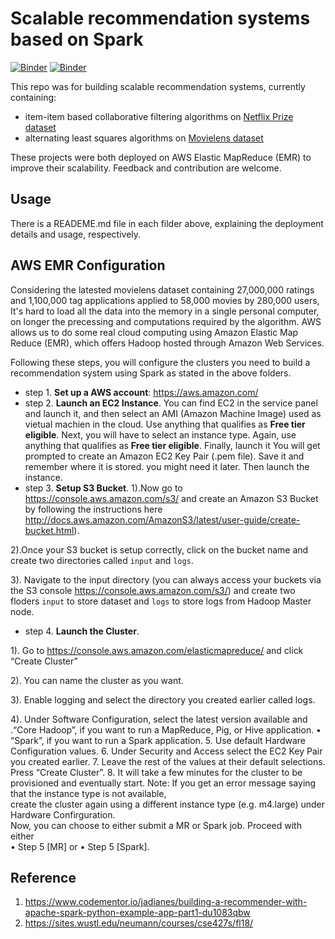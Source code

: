# Scalable recommendation systems based on Spark

[![Binder](https://img.shields.io/badge/launch-Jupyter-blue.svg)](https://mybinder.org/v2/gh/GokuMohandas/practicalAI/master)
[![Binder](https://img.shields.io/hexpm/l/plug.svg)](https://github.com/PQMeng/RecommendationSystemOnSpark/blob/master/LICENSE)

This repo was for building scalable recommendation systems, currently containing:

- item-item based collaborative filtering algorithms on [Netflix Prize dataset](https://www.kaggle.com/netflix-inc/netflix-prize-data)
- alternating least squares algorithms on [Movielens dataset](https://grouplens.org/datasets/movielens/)

These projects were both deployed on AWS Elastic MapReduce (EMR) to improve their scalability. Feedback and contribution are welcome.

## Usage
There is a READEME.md file in each filder above, explaining the deployment details and usage, respectively.

## AWS EMR Configuration
Considering the latested movielens dataset containing 27,000,000 ratings and 1,100,000 tag applications applied to 58,000 movies by 280,000 users, It's hard to load all the data into the memory in a single personal computer, on longer the precessing and computations required by the algorithm. AWS allows us to do	some real	cloud computing using Amazon Elastic Map
Reduce (EMR), which offers Hadoop hosted through Amazon Web Services.

Following these steps, you will configure the clusters you need to build a recommendation system using Spark as stated in the above folders.
- step 1. **Set up a AWS account**: https://aws.amazon.com/
- step 2. **Launch an EC2 Instance**. You can find EC2 in the service panel and launch it, and then select an AMI (Amazon Machine Image) used as vietual machien in the cloud. Use anything that qualifies as **Free tier eligible**. Next, you will have to select an instance type. Again, use anything that qualifies as **Free tier eligible**. Finally, launch it You will get prompted to create an Amazon EC2 Key Pair (.pem file). Save it and remember where it is stored. you might need it later. Then launch the instance.
- step 3. **Setup S3 Bucket**. 
1).Now go to https://console.aws.amazon.com/s3/ and create an Amazon S3 Bucket by following the instructions here http://docs.aws.amazon.com/AmazonS3/latest/user-guide/create-bucket.html). 

2).Once	your S3 bucket is setup correctly, click on the bucket name and	create two directories called ```input``` and ```logs```.

3). Navigate to the input directory (you can always access your buckets via the S3 console https://console.aws.amazon.com/s3/)	and create two floders ```input``` to store dataset and ```logs``` to store logs from Hadoop Master node.

- step 4. **Launch the Cluster**. 

1). Go to https://console.aws.amazon.com/elasticmapreduce/ and click “Create Cluster”

2). You can name the cluster as you want.

3). Enable logging and select the directory you created earlier called logs.

4). Under Software Configuration, select the latest version available and	
.“Core	Hadoop”,	if	you	want	to	run	a	MapReduce,	Pig,	or	Hive	application.
• “Spark”,	if	you	want	to	run	a	Spark	application.
5. Use	default	Hardware	Configuration values.
6. Under	Security	and	Access select	the	EC2	Key	Pair	you	created	earlier.
7. Leave	the	rest	of	the	values	at	their	default	selections. Press	“Create	Cluster”.
8. It	will	take	a	few	minutes	for	the	cluster	to	be	provisioned	and	eventually	start.
Note: If	you	get	an	error	message	saying	that	the	instance	type	is	not	available,	
create	the	cluster	again	using	a	different	instance	type	(e.g.	m4.large)	under	
Hardware	Confirguration.		
Now,	you	can	choose	to	either	submit	a	MR	or	Spark	job.	Proceed	with	either	
• Step	5	[MR] or	
• Step	5	[Spark].


## Reference
1. https://www.codementor.io/jadianes/building-a-recommender-with-apache-spark-python-example-app-part1-du1083qbw
2. https://sites.wustl.edu/neumann/courses/cse427s/fl18/
